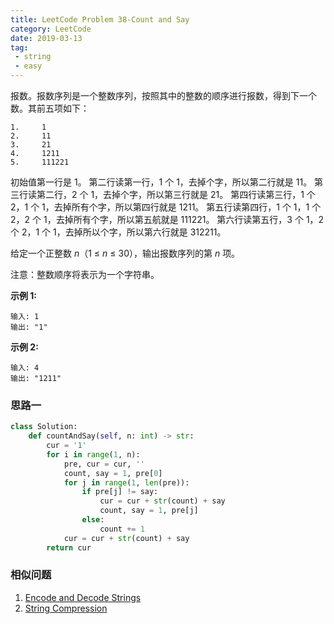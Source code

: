 ```yaml
---
title: LeetCode Problem 38-Count and Say
category: LeetCode
date: 2019-03-13
tag:
 - string
 - easy
---
```


报数。报数序列是一个整数序列，按照其中的整数的顺序进行报数，得到下一个数。其前五项如下：

```
1.     1
2.     11
3.     21
4.     1211
5.     111221
```

初始值第一行是 1。
第二行读第一行，1 个 1，去掉个字，所以第二行就是 11。
第三行读第二行，2 个 1，去掉个字，所以第三行就是 21。
第四行读第三行，1 个 2，1 个 1，去掉所有个字，所以第四行就是 1211。
第五行读第四行，1 个 1，1 个 2，2 个 1，去掉所有个字，所以第五航就是 111221。
第六行读第五行，3 个 1，2 个 2，1 个 1，去掉所以个字，所以第六行就是 312211。

给定一个正整数 *n*（1 ≤ *n* ≤ 30），输出报数序列的第 *n* 项。

注意：整数顺序将表示为一个字符串。

**示例 1:**

```
输入: 1
输出: "1"
```

**示例 2:**

```
输入: 4
输出: "1211"
```

### 思路一

```python
class Solution:
    def countAndSay(self, n: int) -> str:
        cur = '1'
        for i in range(1, n):
            pre, cur = cur, ''
            count, say = 1, pre[0]
            for j in range(1, len(pre)):
                if pre[j] != say:
                    cur = cur + str(count) + say
                    count, say = 1, pre[j]
                else:
                    count += 1
            cur = cur + str(count) + say
        return cur
```

### 相似问题

1. [Encode and Decode Strings](https://leetcode.com/problems/encode-and-decode-strings/)
2. [String Compression](https://leetcode.com/problems/string-compression/)